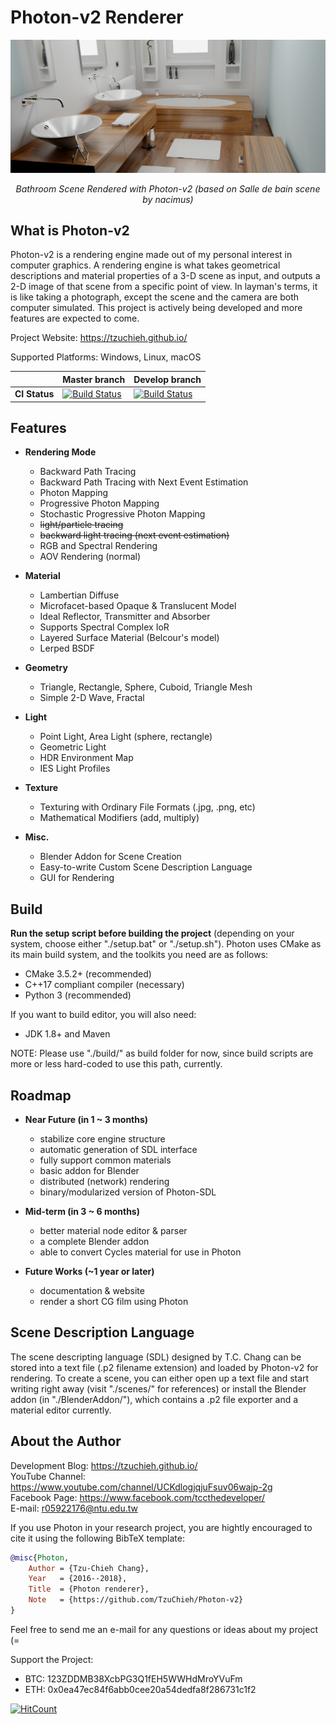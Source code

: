 # Photon-v2 Renderer

<a href="./gallery/bathroom_(based on Salle de bain by nacimus).jpg"><img src="./gallery/bathroom_(based on Salle de bain by nacimus).jpg"></a><br />
<p align="center"> <i>Bathroom Scene Rendered with Photon-v2 (based on Salle de bain scene by nacimus)</i> </p>

## What is Photon-v2

Photon-v2 is a rendering engine made out of my personal interest in computer graphics. A rendering engine is what takes geometrical descriptions and material properties of a 3-D scene as input, and outputs a 2-D image of that scene from a specific point of view. In layman's terms, it is like taking a photograph, except the scene and the camera are both computer simulated. This project is actively being developed and more features are expected to come.

Project Website: https://tzuchieh.github.io/

Supported Platforms: Windows, Linux, macOS

|| Master branch | Develop branch |
| ------------- | -----------------------|-----------------------|
| **CI Status**     | [![Build Status](https://travis-ci.org/TzuChieh/Photon-v2.svg?branch=master)](https://travis-ci.org/TzuChieh/Photon-v2) | [![Build Status](https://travis-ci.org/TzuChieh/Photon-v2.svg?branch=develop)](https://travis-ci.org/TzuChieh/Photon-v2) |

## Features

* **Rendering Mode**
  * Backward Path Tracing
  * Backward Path Tracing with Next Event Estimation
  * Photon Mapping
  * Progressive Photon Mapping
  * Stochastic Progressive Photon Mapping
  * ~~light/particle tracing~~
  * ~~backward light tracing (next event estimation)~~
  * RGB and Spectral Rendering
  * AOV Rendering (normal)

* **Material**
  * Lambertian Diffuse
  * Microfacet-based Opaque & Translucent Model
  * Ideal Reflector, Transmitter and Absorber
  * Supports Spectral Complex IoR
  * Layered Surface Material (Belcour's model)
  * Lerped BSDF

* **Geometry**
  * Triangle, Rectangle, Sphere, Cuboid, Triangle Mesh
  * Simple 2-D Wave, Fractal

* **Light**
  * Point Light, Area Light (sphere, rectangle)
  * Geometric Light
  * HDR Environment Map
  * IES Light Profiles

* **Texture**
  * Texturing with Ordinary File Formats (.jpg, .png, etc)
  * Mathematical Modifiers (add, multiply)

* **Misc.**
  * Blender Addon for Scene Creation
  * Easy-to-write Custom Scene Description Language
  * GUI for Rendering

## Build

**Run the setup script before building the project** (depending on your system, choose either "./setup.bat" or "./setup.sh"). Photon uses CMake as its main build system, and the toolkits you need are as follows:

* CMake 3.5.2+ (recommended)
* C++17 compliant compiler (necessary)
* Python 3 (recommended)

If you want to build editor, you will also need:

* JDK 1.8+ and Maven

NOTE: Please use "./build/" as build folder for now, since build scripts are more or less hard-coded to use this path, currently.

## Roadmap

* **Near Future (in 1 ~ 3 months)**
  * stabilize core engine structure
  * automatic generation of SDL interface
  * fully support common materials
  * basic addon for Blender
  * distributed (network) rendering
  * binary/modularized version of Photon-SDL

* **Mid-term (in 3 ~ 6 months)**
  * better material node editor & parser
  * a complete Blender addon
  * able to convert Cycles material for use in Photon

* **Future Works (~1 year or later)**
  * documentation & website
  * render a short CG film using Photon

## Scene Description Language

The scene descripting language (SDL) designed by T.C. Chang can be stored into a text file (.p2 filename extension) and loaded by Photon-v2 for rendering. To create a scene, you can either open up a text file and start writing right away (visit "./scenes/" for references) or install the Blender addon (in "./BlenderAddon/"), which contains a .p2 file exporter and a material editor currently.

## About the Author

Development Blog: https://tzuchieh.github.io/ <br />
YouTube Channel:  https://www.youtube.com/channel/UCKdlogjqjuFsuv06wajp-2g <br />
Facebook Page:    https://www.facebook.com/tccthedeveloper/ <br />
E-mail:           r05922176@ntu.edu.tw <br />

If you use Photon in your research project, you are hightly encouraged to cite it using the following BibTeX template:

```latex.bib
@misc{Photon,
	Author = {Tzu-Chieh Chang},
	Year   = {2016--2018},
	Title  = {Photon renderer},
	Note   = {https://github.com/TzuChieh/Photon-v2}
} 
```

Feel free to send me an e-mail for any questions or ideas about my project (= <br />

Support the Project:
* BTC: 123ZDDMB38XcbPG3Q1fEH5WWHdMroYVuFm
* ETH: 0x0ea47ec84f6abb0cee20a54dedfa8f286731c1f2

[![HitCount](http://hits.dwyl.io/TzuChieh/Photon-v2.svg)](http://hits.dwyl.io/TzuChieh/Photon-v2)
